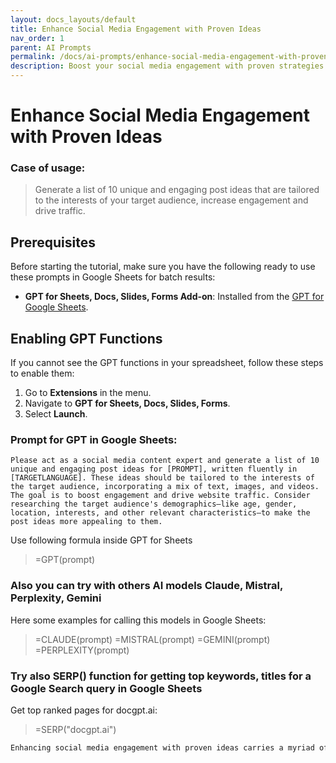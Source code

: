 ```yaml
---
layout: docs_layouts/default
title: Enhance Social Media Engagement with Proven Ideas
nav_order: 1
parent: AI Prompts
permalink: /docs/ai-prompts/enhance-social-media-engagement-with-proven-ideas
description: Boost your social media engagement with proven strategies that captivate and convert. Discover innovative ideas designed to maximize interaction, grow your audience, and elevate your brand presence across all platforms. Effortlessly transform your social media performance today!
---
```


# Enhance Social Media Engagement with Proven Ideas

### Case of usage:
> Generate a list of 10 unique and engaging post ideas that are tailored to the interests of your target audience, increase engagement and drive traffic.

## Prerequisites

Before starting the tutorial, make sure you have the following ready to use these prompts in Google Sheets for batch results:

- **GPT for Sheets, Docs, Slides, Forms Add-on**: Installed from the [GPT for Google Sheets](https://workspace.google.com/u/0/marketplace/app/gpt_for_sheets_docs_forms_slides/466607203252).

## Enabling GPT Functions

If you cannot see the GPT functions in your spreadsheet, follow these steps to enable them:

1. Go to **Extensions** in the menu.
2. Navigate to **GPT for Sheets, Docs, Slides, Forms**.
3. Select **Launch**.


### Prompt for GPT in Google Sheets:
```shell
Please act as a social media content expert and generate a list of 10 unique and engaging post ideas for [PROMPT], written fluently in [TARGETLANGUAGE]. These ideas should be tailored to the interests of the target audience, incorporating a mix of text, images, and videos. The goal is to boost engagement and drive website traffic. Consider researching the target audience's demographics—like age, gender, location, interests, and other relevant characteristics—to make the post ideas more appealing to them.
```

Use following formula inside GPT for Sheets
> =GPT(prompt)

### Also you can try with others AI models Claude, Mistral, Perplexity, Gemini
Here some examples for calling this models in Google Sheets:

> =CLAUDE(prompt)
> =MISTRAL(prompt)
> =GEMINI(prompt)
> =PERPLEXITY(prompt)


### Try also SERP() function for getting top keywords, titles for a Google Search query in Google Sheets

Get top ranked pages for docgpt.ai:

> =SERP("docgpt.ai")



```markdown
Enhancing social media engagement with proven ideas carries a myriad of benefits for both businesses and individual content creators. By utilizing this AI-powered prompt, users can generate innovative and compelling content ideas that resonate with their target audience. This promotes increased interaction, such as likes, comments, and shares, thereby expanding the reach and visibility of posts across social media platforms. Furthermore, this prompt aids users in maintaining a consistent posting schedule, which is crucial for keeping the audience engaged and building a loyal following over time. Additionally, the prompt can suggest ideas that align with current trends and topics, enabling creators to ride the wave of relevance and boost their engagement metrics. The automation skillfully handles the ideation process, freeing up time for users to focus on crafting high-quality content and engaging directly with their audience. Through data-driven insights, the prompt ensures that content is tailored to audience preferences, enhancing the probability of virality and ultimately driving more traffic to the user's profile or business page. Implementing these proven strategies significantly elevates a brand's online presence, fosters community building, and can drive lead generation and conversions by establishing a stronger connection with potential customers.
```

